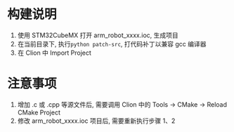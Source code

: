 # 构建说明

1. 使用 STM32CubeMX 打开 arm_robot_xxxx.ioc, 生成项目
2. 在当前目录下, 执行`python patch-src`, 打代码补丁以兼容 gcc 编译器
3. 在 Clion 中 Import Project

# 注意事项

1. 增加 .c 或 .cpp 等源文件后, 需要调用 Clion 中的 Tools -> CMake -> Reload CMake Project
2. 修改 arm_robot_xxxx.ioc 项目后, 需要重新执行步骤 1、2
